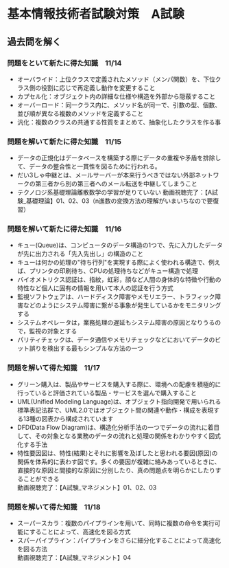 # 基本情報技術者試験対策　A試験

## 過去問を解く
### 問題をといて新たに得た知識　11/14
- オーバライド：上位クラスで定義されたメソッド（メンパ関数）を、下位クラス側の役割に応じで再定義し動作を変更すること
- カプセル化：オブジェクト内の詳細な仕様や構造を外部から隠蔽すること
- オーバーロード：同一クラス内に、メソッド名が同一で、引数の型、個数、並び順が異なる複数のメソッドを定義すること
- 汎化：複数のクラスの共通する性質をまとめて、抽象化したクラスを作る事

### 問題を解いて新たに得た知識　11/15
- データの正規化はデータベースを構築する際にデータの重複や矛盾を排除して、データの整合性と一貫性を図るために行われる。
- だい3しゃ中継とは、メールサーバーが本来行うべきではない外部ネットワークの第三者から別の第三者へのメール転送を中継してしまうこと
- テクノロジ系基礎理論離散数学の学習が足りていない
動画視聴完了：【A試験_基礎理論】01、02、03（n進数の変換方法の理解がいまいちなので要復習）

### 問題を解いて新たに得た知識　11/16
- キュー(Queue)は、コンピュータのデータ構造の1つで、先に入力したデータが先に出力される「先入先出し」の構造のこと
- キューは何かの処理の"待ち行列"を実現する際によく使われる構造で、例えば、プリンタの印刷待ち、CPUの処理待ちなどがキュー構造で処理
- バイオメトリクス認証は、指紋，虹彩，顔など人間の身体的な特徴や行動の特性など個人に固有の情報を用いて本人の認証を行う方式
- 監視ソフトウェアは、ハードディスク障害やメモリエラー、トラフィック障害などのようにシステム障害に繋がる事象が発生しているかをモニタリングする
- システムオペレータは，業務処理の遅延もシステム障害の原因となりうるので，監視の対象とする
- パリティチェックは、データ通信やメモリチェックなどにおいてデータのビット誤りを検出する最もシンプルな方法の一つ

### 問題を解いて得た知識　11/17
- グリーン購入は、製品やサービスを購入する際に、環境への配慮を積極的に行っていると評価されている製品・サービスを選んで購入すること
- UML(Unified Modeling Language)は、オブジェクト指向開発で用いられる標準表記法群で、UML2.0ではオブジェクト間の関連や動作・構成を表現する13種の図表から構成されています
- DFD(Data Flow Diagram)は、構造化分析手法の一つでデータの流れに着目して、その対象となる業務のデータの流れと処理の関係をわかりやすく図式化する手法
- 特性要因図は、特性(結果)とそれに影響を及ぼしたと思われる要因(原因)の関係を体系的に表わす図です。多くの要因が複雑に絡みあっているときに、直接的な原因と間接的な原因に分別したり、真の問題点を明らかにしたりすることができる<br>
動画視聴完了：【A試験_マネジメント】01、02、03

### 問題を解いて得た知識　11/18
- スーパースカラ：複数のパイプラインを用いて、同時に複数の命令を実行可能にすることによって、高速化を図る方式
- スパーパイプライン：パイプラインをさらに細分化することによって高速化を図る方法<br>
動画視聴完了：【A試験_マネジメント】04

